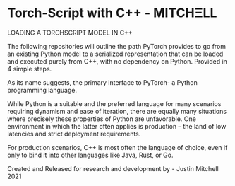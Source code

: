 # Torch-Script with C++  - MITCHΞLL 

LOADING A TORCHSCRIPT MODEL IN C++ 

The following repositories will outline the path PyTorch provides to go from an existing Python model to a serialized representation that can be loaded and executed purely from C++, with no dependency on Python.
Provided in 4 simple steps.

As its name suggests, the primary interface to PyTorch- a Python programming language.

While Python is a suitable and the preferred language for many scenarios requiring dynamism and ease of iteration, there are equally many situations where precisely these properties of Python are unfavorable. One environment in which the latter often applies is production – the land of low latencies and strict deployment requirements.

For production scenarios, C++ is most often the language of choice, even if only to bind it into other languages like Java, Rust, or Go. 

Created and Released for research and development by - Justin Mitchell  2021
